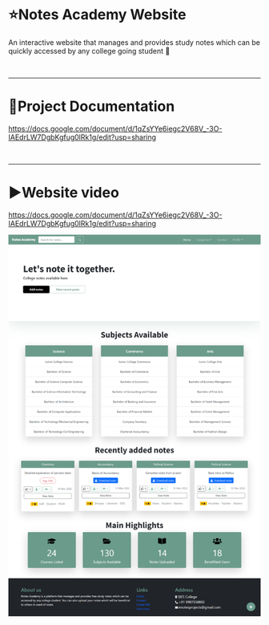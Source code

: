 # ⭐Notes Academy Website

An interactive website that manages and provides study notes which can be quickly accessed by any college going student 📒

<br/>
<hr>

# 📝Project Documentation
https://docs.google.com/document/d/1qZsYYe6iegc2V68V_-3O-IAEdrLW7DgbKgfug0lRk1g/edit?usp=sharing

<br/>
<hr>

# ▶Website video
https://docs.google.com/document/d/1qZsYYe6iegc2V68V_-3O-IAEdrLW7DgbKgfug0lRk1g/edit?usp=sharing


<img alt="Index.jsp" src="https://github.com/Kevin-Menezes/Notes-Academy/blob/main/Index.png">
